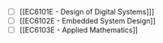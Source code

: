 - [ ] [[EC6101E - Design of Digital Systems]]]
- [ ] [[EC6102E - Embedded System Design]]
- [ ] [[EC6103E - Applied Mathematics]]